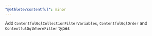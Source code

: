 ```yaml
---
"@ethlete/contentful": minor
---
```


Add `ContentfulGqlCollectionFilterVariables`, `ContentfulGqlOrder` and `ContentfulGqlWhereFilter` types
